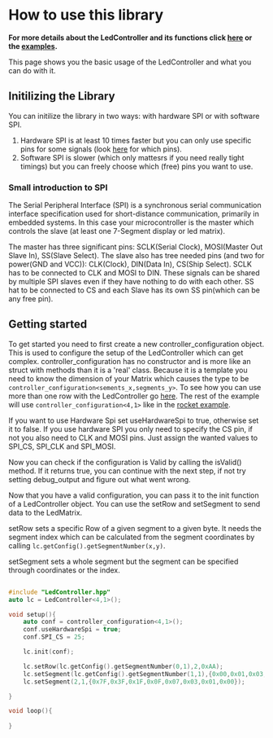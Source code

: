 # How to use this library

**For more details about the LedController and its functions click [here](d9/def/class_led_controller.html) or the [examples](https://github.com/noah1510/LedController/tree/master/examples).**

This page shows you the basic usage of the LedController and what you can do with it.

## Initilizing the Library

You can initilize the library in two ways: with hardware SPI or with software SPI.

1. Hardware SPI is at least 10 times faster but you can only use specific pins for some signals (look [here](index.html) for which pins).
2. Software SPI is slower (which only mattesrs if you need really tight timings) but you can freely choose which (free) pins you want to use.

### Small introduction to SPI

The Serial Peripheral Interface (SPI) is a synchronous serial communication interface specification used for short-distance communication, primarily in embedded systems.
In this case your microcontroller is the master which controls the slave (at least one 7-Segment display or led matrix).

The master has three significant pins: SCLK(Serial Clock), MOSI(Master Out Slave In), SS(Slave Select).
The slave also has tree needed pins (and two for power(GND and VCC)): CLK(Clock), DIN(Data In), CS(Ship Select).
SCLK has to be connected to CLK and MOSI to DIN.
These signals can be shared by multiple SPI slaves even if they have nothing to do with each other.
SS hat to be connected to CS and each Slave has its own SS pin(which can be any free pin).

## Getting started

To get started you need to first create a new controller_configuration object.
This is used to configure the setup of the LedController which can get complex.
controller_configuration has no constructor and is more like an struct with methods than it is a 'real' class.
Because it is a template you need to know the dimension of your Matrix which causes the type to be `controller_configuration<sements_x,segments_y>`.
To see how you can use more than one row with the LedController go [here](dc/dc4/md_doc_multi_row.html).
The rest of the example will use `controller_configuration<4,1>` like in the [rocket example](db/d6d/_led_controller_demo_rocket_8ino-example.html).

If you want to use Hardware Spi set useHardwareSpi to true, otherwise set it to false.
If you use hardware SPI you only need to specify the CS pin, if not you also need to CLK and MOSI pins.
Just assign the wanted values to SPI_CS, SPI_CLK and SPI_MOSI.

Now you can check if the configuration is Valid by calling the isValid() method.
If it returns true, you can continue with the next step, if not try setting debug_output and figure out what went wrong.

Now that you have a valid configuration, you can pass it to the init function of a LedController object.
You can use the setRow and setSegment to send data to the LedMatrix.

setRow sets a specific Row of a given segment to a given byte.
It needs the segment index which can be calculated from the segment coordinates by calling `lc.getConfig().getSegmentNumber(x,y)`.

setSegment sets a whole segment but the segment can be specified through coordinates or the index.

```c++

#include "LedController.hpp"
auto lc = LedController<4,1>();

void setup(){
    auto conf = controller_configuration<4,1>();
    conf.useHardwareSpi = true;
    conf.SPI_CS = 25;

    lc.init(conf);

    lc.setRow(lc.getConfig().getSegmentNumber(0,1),2,0xAA);
    lc.setSegment(lc.getConfig().getSegmentNumber(1,1),{0x00,0x01,0x03,0x07,0x0F,0x1F,0x3F,0x7F});
    lc.setSegment(2,1,{0x7F,0x3F,0x1F,0x0F,0x07,0x03,0x01,0x00});

}

void loop(){
    
}

```
